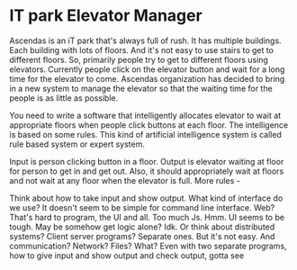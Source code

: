# IT park Elevator Manager

Ascendas is an iT park that's always full of rush. It has multiple buildings. Each building with lots of floors. And it's not easy to use stairs to get to different floors. So, primarily people try to get to different floors using elevators. Currently people click on the elevator button and wait for a long time for the elevator to come. Ascendas organization has decided to bring in a new system to manage the elevator so that the waiting time for the people is as little as possible.

You need to write a software that intelligently allocates elevator to wait at appropriate floors when people click buttons at each floor. The intelligence is based on some rules. This kind of artificial intelligence system is called rule based system or expert system.

Input is person clicking button in a floor.
Output is elevator waiting at floor for person to get in and get out. Also, it should appropriately wait at floors and not wait at any floor when the elevator is full. More rules - 

<Define more rules here>

Think about how to take input and show output. What kind of interface do we use? It doesn't seem to be simple for command line interface. Web? That's hard to program, the UI and all. Too much Js. Hmm. UI seems to be tough. May be somehow get logic alone? Idk. Or think about distributed systems? Client server programs? Separate ones. But it's not easy. And communication? Network? Files? What? Even with two separate programs, how to give input and show output and check output, gotta see